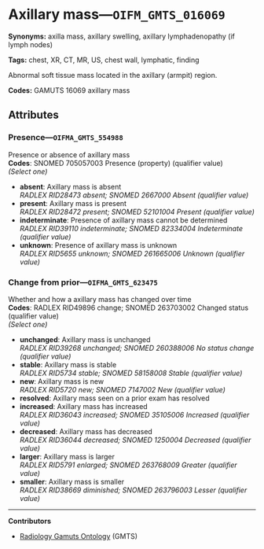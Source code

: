 # Axillary mass—`OIFM_GMTS_016069`

**Synonyms:** axilla mass, axillary swelling, axillary lymphadenopathy (if lymph nodes)

**Tags:** chest, XR, CT, MR, US, chest wall, lymphatic, finding

Abnormal soft tissue mass located in the axillary (armpit) region.

**Codes:** GAMUTS 16069 axillary mass

## Attributes

### Presence—`OIFMA_GMTS_554988`

Presence or absence of axillary mass  
**Codes**: SNOMED 705057003 Presence (property) (qualifier value)  
*(Select one)*

- **absent**: Axillary mass is absent  
_RADLEX RID28473 absent; SNOMED 2667000 Absent (qualifier value)_
- **present**: Axillary mass is present  
_RADLEX RID28472 present; SNOMED 52101004 Present (qualifier value)_
- **indeterminate**: Presence of axillary mass cannot be determined  
_RADLEX RID39110 indeterminate; SNOMED 82334004 Indeterminate (qualifier value)_
- **unknown**: Presence of axillary mass is unknown  
_RADLEX RID5655 unknown; SNOMED 261665006 Unknown (qualifier value)_

### Change from prior—`OIFMA_GMTS_623475`

Whether and how a axillary mass has changed over time  
**Codes**: RADLEX RID49896 change; SNOMED 263703002 Changed status (qualifier value)  
*(Select one)*

- **unchanged**: Axillary mass is unchanged  
_RADLEX RID39268 unchanged; SNOMED 260388006 No status change (qualifier value)_
- **stable**: Axillary mass is stable  
_RADLEX RID5734 stable; SNOMED 58158008 Stable (qualifier value)_
- **new**: Axillary mass is new  
_RADLEX RID5720 new; SNOMED 7147002 New (qualifier value)_
- **resolved**: Axillary mass seen on a prior exam has resolved  
- **increased**: Axillary mass has increased  
_RADLEX RID36043 increased; SNOMED 35105006 Increased (qualifier value)_
- **decreased**: Axillary mass has decreased  
_RADLEX RID36044 decreased; SNOMED 1250004 Decreased (qualifier value)_
- **larger**: Axillary mass is larger  
_RADLEX RID5791 enlarged; SNOMED 263768009 Greater (qualifier value)_
- **smaller**: Axillary mass is smaller  
_RADLEX RID38669 diminished; SNOMED 263796003 Lesser (qualifier value)_

---

**Contributors**

- [Radiology Gamuts Ontology](https://gamuts.net/) (GMTS)